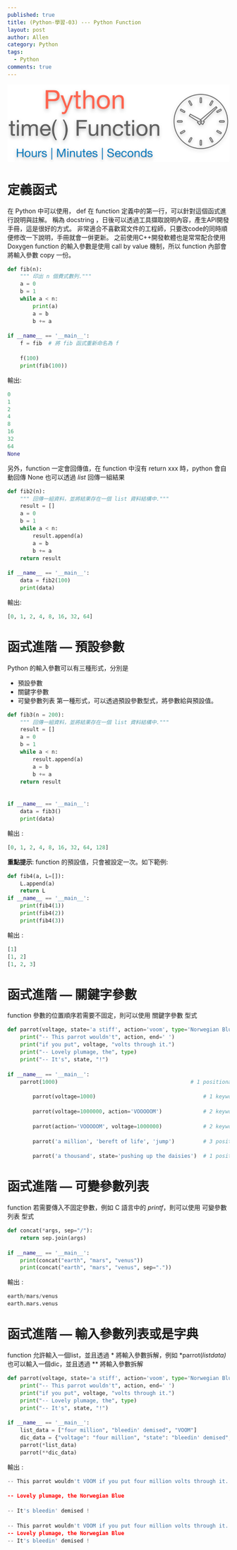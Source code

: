 ```yaml
---
published: true
title: (Python-學習-03) --- Python Function
layout: post
author: Allen
category: Python
tags: 
  - Python
comments: true
---
```


![book](/images/blog/20170520/20170520-000.png)

# 定義函式
在 Python 中可以使用， def 在 function 定義中的第一行，可以針對這個函式進行說明與註解。
稱為 docstring ，日後可以透過工具擷取說明內容，產生API開發手冊，這是很好的方式。
非常適合不喜歡寫文件的工程師，只要改code的同時順便修改一下說明，手冊就會一倂更新。
之前使用C++開發軟體也是常常配合使用 Doxygen
function 的輸入參數是使用 call by value 機制，所以 function 內部會將輸入參數 copy 一份。
```python
def fib(n):
    """ 印出 n 個費式數列."""
    a = 0
    b = 1
    while a < n:
        print(a)
        a = b
        b += a

if __name__ == '__main__': 
    f = fib  # 將 fib 函式重新命名為 f

    f(100)
    print(fib(100))
```
輸出:
```python
0
1
2
4
8
16
32
64
None
```
另外，function 一定會回傳值，在 function 中沒有 return xxx 時，python 會自動回傳 None
也可以透過 *list* 回傳一組結果
```python
def fib2(n):
    """ 回傳一組資料，並將結果存在一個 list 資料結構中."""
    result = []
    a = 0
    b = 1
    while a < n:
        result.append(a)
        a = b
        b += a
    return result

if __name__ == '__main__':
    data = fib2(100)
    print(data)
```
輸出:
```python
[0, 1, 2, 4, 8, 16, 32, 64]
```

# 函式進階 — 預設參數
Python 的輸入參數可以有三種形式，分別是
- 預設參數
- 關鍵字參數
- 可變參數列表
第一種形式，可以透過預設參數型式，將參數給與預設值。
```python
def fib3(n = 200):
    """ 回傳一組資料，並將結果存在一個 list 資料結構中."""
    result = []
    a = 0
    b = 1
    while a < n:
        result.append(a)
        a = b
        b += a
    return result


if __name__ == '__main__':
    data = fib3()
    print(data)
```
輸出 :
```python
[0, 1, 2, 4, 8, 16, 32, 64, 128]
```

**重點提示**: function 的預設值，只會被設定一次。如下範例:
```python
def fib4(a, L=[]):
    L.append(a)
    return L
if __name__ == '__main__':
    print(fib4(1))
    print(fib4(2))
    print(fib4(3))
```
輸出 :
```python
[1]
[1, 2]
[1, 2, 3]
```

# 函式進階 — 關鍵字參數
function 參數的位置順序若需要不固定，則可以使用 關鍵字參數 型式
```python
def parrot(voltage, state='a stiff', action='voom', type='Norwegian Blue'):
    print("-- This parrot wouldn't", action, end=' ')
    print("if you put", voltage, "volts through it.")
    print("-- Lovely plumage, the", type)
    print("-- It's", state, "!")

if __name__ == '__main__':
    parrot(1000)                                          # 1 positional argument

        parrot(voltage=1000)                                  # 1 keyword argument

        parrot(voltage=1000000, action='VOOOOOM')             # 2 keyword arguments

        parrot(action='VOOOOOM', voltage=1000000)             # 2 keyword arguments

        parrot('a million', 'bereft of life', 'jump')         # 3 positional arguments

        parrot('a thousand', state='pushing up the daisies')  # 1 positional, 1 keyword
```

# 函式進階 — 可變參數列表
function 若需要傳入不固定參數，例如 C 語言中的 *printf*，則可以使用 可變參數列表 型式
```python
def concat(*args, sep="/"):
    return sep.join(args)

if __name__ == '__main__':
    print(concat("earth", "mars", "venus"))
    print(concat("earth", "mars", "venus", sep="."))
```
輸出 :
```python
earth/mars/venus
earth.mars.venus
```

# 函式進階 — 輸入參數列表或是字典
function 允許輸入一個list，並且透過 * 將輸入參數拆解，例如 *parrot(*listdata)*
也可以輸入一個dic，並且透過 ** 將輸入參數拆解
```python
def parrot(voltage, state='a stiff', action='voom', type='Norwegian Blue'):
    print("-- This parrot wouldn't", action, end=' ')
    print("if you put", voltage, "volts through it.")
    print("-- Lovely plumage, the", type)
    print("-- It's", state, "!")

if __name__ == '__main__':
    list_data = ["four million", "bleedin' demised", "VOOM"]
    dic_data = {"voltage": "four million", "state": "bleedin' demised", "action": "VOOM"}
    parrot(*list_data)
    parrot(**dic_data)
```
輸出 :
```python
-- This parrot wouldn't VOOM if you put four million volts through it.

-- Lovely plumage, the Norwegian Blue

-- It's bleedin' demised !

-- This parrot wouldn't VOOM if you put four million volts through it.
-- Lovely plumage, the Norwegian Blue
-- It's bleedin' demised !
```

